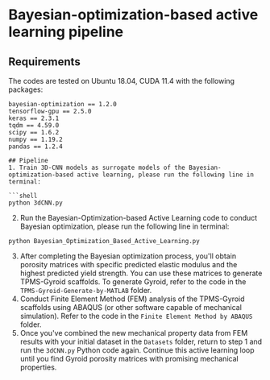 # Bayesian-optimization-based active learning pipeline

## Requirements

The codes are tested on Ubuntu 18.04, CUDA 11.4 with the following packages:

```shell
bayesian-optimization == 1.2.0
tensorflow-gpu == 2.5.0
keras == 2.3.1
tqdm == 4.59.0
scipy == 1.6.2
numpy == 1.19.2
pandas == 1.2.4
```
```
## Pipeline
1. Train 3D-CNN models as surrogate models of the Bayesian-optimization-based active learning, please run the following line in terminal:

```shell
python 3dCNN.py
```
2. Run the Bayesian-Optimization-based Active Learning code to conduct Bayesian optimization, please run the following line in terminal:

```shell
python Bayesian_Optimization_Based_Active_Learning.py
```

3. After completing the Bayesian optimization process, you'll obtain porosity matrices with specific predicted elastic modulus and the highest predicted yield strength. You can use these matrices to generate TPMS-Gyroid scaffolds. To generate Gyroid, refer to the code in the `TPMS-Gyroid-Generate-by-MATLAB` folder.
4. Conduct Finite Element Method (FEM) analysis of the TPMS-Gyroid scaffolds using ABAQUS (or other software capable of mechanical simulation). Refer to the code in the `Finite Element Method by ABAQUS` folder.
5. Once you've combined the new mechanical property data from FEM results with your initial dataset in the `Datasets` folder, return to step 1 and run the `3dCNN.py` Python code again. Continue this active learning loop until you find Gyroid porosity matrices with promising mechanical properties.
